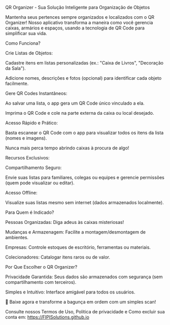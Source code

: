 QR Organizer - Sua Solução Inteligente para Organização de Objetos



Mantenha seus pertences sempre organizados e localizados com o QR Organizer! Nosso aplicativo transforma a maneira como você gerencia caixas, armários e espaços, usando a tecnologia de QR Code para simplificar sua vida.





Como Funciona?



Crie Listas de Objetos:



Cadastre itens em listas personalizadas (ex.: "Caixa de Livros", "Decoração da Sala").



Adicione nomes, descrições e fotos (opcional) para identificar cada objeto facilmente.



Gere QR Codes Instantâneos:



Ao salvar uma lista, o app gera um QR Code único vinculado a ela.



Imprima o QR Code e cole na parte externa da caixa ou local desejado.



Acesso Rápido e Prático:



Basta escanear o QR Code com o app para visualizar todos os itens da lista (nomes e imagens).



Nunca mais perca tempo abrindo caixas à procura de algo!





Recursos Exclusivos:



Compartilhamento Seguro:



Envie suas listas para familiares, colegas ou equipes e gerencie permissões (quem pode visualizar ou editar).





Acesso Offline:



Visualize suas listas mesmo sem internet (dados armazenados localmente).





Para Quem é Indicado?



Pessoas Organizadas: Diga adeus às caixas misteriosas!



Mudanças e Armazenagem: Facilite a montagem/desmontagem de ambientes.



Empresas: Controle estoques de escritório, ferramentas ou materiais.



Colecionadores: Catalogar itens raros ou de valor.





Por Que Escolher o QR Organizer?



Privacidade Garantida: Seus dados são armazenados com segurança (sem compartilhamento com terceiros).



Simples e Intuitivo: Interface amigável para todos os usuários.







📲 Baixe agora e transforme a bagunça em ordem com um simples scan!







Consulte nossos Termos de Uso, Politica de privacidade e Como excluir sua conta em: https://FIPISolutions.github.io

